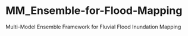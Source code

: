 # MM_Ensemble-for-Flood-Mapping
Multi-Model Ensemble Framework for Fluvial Flood Inundation Mapping
